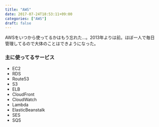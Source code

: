 ```yaml
---
title: "AWS"
date: 2017-07-24T18:53:11+09:00
categories: ["AWS"]
draft: false
---
```


AWSをいつから使ってるかはもう忘れた…。2013年よりは前。ほぼ一人で毎日管理してるので大体のことはできようになった。

### 主に使ってるサービス
- EC2
- RDS
- Route53
- S3
- ELB
- CloudFront
- CloudWatch
- Lambda
- ElasticBeanstalk
- SES
- SQS
